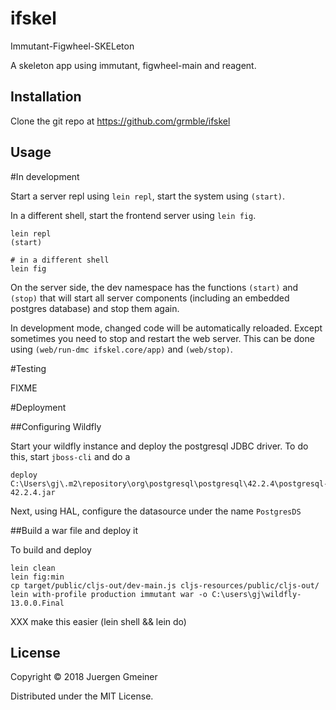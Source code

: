 # ifskel

Immutant-Figwheel-SKELeton

A skeleton app using immutant, figwheel-main and reagent.


## Installation

Clone the git repo at https://github.com/grmble/ifskel

## Usage

#In development

Start a server repl using `lein repl`, start the system
using `(start)`.

In a different shell, start the frontend server
using `lein fig`.

    lein repl
    (start)
    
    # in a different shell
    lein fig

On the server side, the dev namespace has the functions 
`(start)` and `(stop)` that will start all server 
components (including an embedded postgres database)
and stop them again.

In development mode, changed code will be automatically reloaded.
Except sometimes you need to stop and restart the web server.
This can be done using `(web/run-dmc ifskel.core/app)`
and `(web/stop)`.

#Testing

FIXME

#Deployment

##Configuring Wildfly

Start your wildfly instance and deploy the postgresql JDBC driver.
To do this, start `jboss-cli` and do a

    deploy C:\Users\gj\.m2\repository\org\postgresql\postgresql\42.2.4\postgresql-42.2.4.jar

Next, using HAL, configure the datasource under the name `PostgresDS`

##Build a war file and deploy it

To build and deploy

    lein clean
    lein fig:min
    cp target/public/cljs-out/dev-main.js cljs-resources/public/cljs-out/
    lein with-profile production immutant war -o C:\users\gj\wildfly-13.0.0.Final

XXX make this easier (lein shell && lein do)

## License

Copyright © 2018 Juergen Gmeiner

Distributed under the MIT License.
